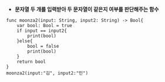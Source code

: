 - **문자열 두 개를 입력받아 두 문자열이 같은지 여부를 판단해주는 함수**

```
func moonza2(input: String, input2: String) -> Bool{
    var bool: Bool = true
    if input == input2{
        print(bool)
    }else{
        bool = false
        print(bool)
    }
    return bool
}
moonza2(input:"김", input2:"민")
```